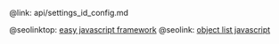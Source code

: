 @link: api/settings_id_config.md

@seolinktop: [easy javascript framework](https://webix.com)
@seolink: [object list javascript](https://webix.com/widget/list/)